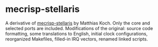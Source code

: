 # mecrisp-stellaris
A derivative of [mecrisp-stellaris](https://sourceforge.net/projects/mecrisp/)
by Matthias Koch. Only the core and selected ports are included. Modifications
of the original: source code formatting, some translations to English,
initial clock configurations, reorganized Makefiles, filled-in IRQ vectors,
renamed linked scripts.
